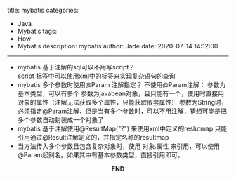 title: mybatis
categories:
  - Java
  - Mybatis
tags:
  - How
  - Mybatis
description: mybatis
author: Jade
date: 2020-07-14 14:12:00
---

- mybatis 基于注解的sql可以不用写script？  
	script 标签中可以使用xml中的标签来实现复杂语句的查询
- mybatis 多个参数时使用@Param 注解指定？
	不使用@Param注解：
		参数为基本类型，可以有多个
		参数为javabean对象，且只能有一个，使用时直接用对象的属性（注解无法获取多个属性，只能获取嵌套属性）
	参数为String时，必须指定@Param注解，但是当有多个参数时，可以不用注解，猜想可能是把多个参数自动封装成一个对象了
- mybatis 基于注解使用@ResultMap("?") 来使用xml中定义的reslutmap
	只能引用通过@Result注解定义的，并指定名称的resultmap
- 当方法传入多个参数且包含复杂对象时，使用 对象.属性 来引用，可以使用@Param起别名。如果其中有基本参数类型，直接引用即可。

<p style="text-align: center"><strong>END</strong></p>
